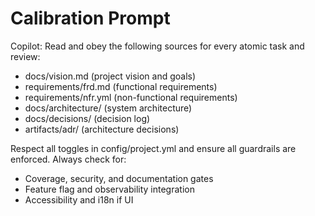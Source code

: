 # Calibration Prompt

Copilot: Read and obey the following sources for every atomic task and review:

- docs/vision.md (project vision and goals)
- requirements/frd.md (functional requirements)
- requirements/nfr.yml (non-functional requirements)
- docs/architecture/ (system architecture)
- docs/decisions/ (decision log)
- artifacts/adr/ (architecture decisions)

Respect all toggles in config/project.yml and ensure all guardrails are enforced.
Always check for:

- Coverage, security, and documentation gates
- Feature flag and observability integration
- Accessibility and i18n if UI
